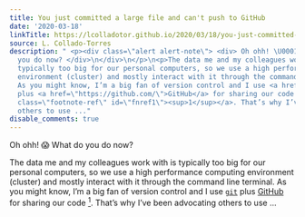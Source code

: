 ```yaml
---
title: You just committed a large file and can't push to GitHub
date: '2020-03-18'
linkTitle: https://lcolladotor.github.io/2020/03/18/you-just-committed-a-large-file-and-can-t-push-to-github/
source: L. Collado-Torres
description: " <p><div class=\"alert alert-note\"> <div> Oh ohh! \U0001F631 What do
  you do now? </div>\n</div>\n</p>\n<p>The data me and my colleagues work with is
  typically too big for our personal computers, so we use a high performance computing
  environment (cluster) and mostly interact with it through the command line terminal.
  As you might know, I’m a big fan of version control and I use <a href=\"https://git-scm.com/\"><code>git</code></a>
  plus <a href=\"https://github.com/\">GitHub</a> for sharing our code <a href=\"#fn1\"
  class=\"footnote-ref\" id=\"fnref1\"><sup>1</sup></a>. That’s why I’ve been advocating
  others to use ..."
disable_comments: true
---
```

 <p><div class="alert alert-note"> <div> Oh ohh! 😱 What do you do now? </div>
</div>
</p>
<p>The data me and my colleagues work with is typically too big for our personal computers, so we use a high performance computing environment (cluster) and mostly interact with it through the command line terminal. As you might know, I’m a big fan of version control and I use <a href="https://git-scm.com/"><code>git</code></a> plus <a href="https://github.com/">GitHub</a> for sharing our code <a href="#fn1" class="footnote-ref" id="fnref1"><sup>1</sup></a>. That’s why I’ve been advocating others to use ...